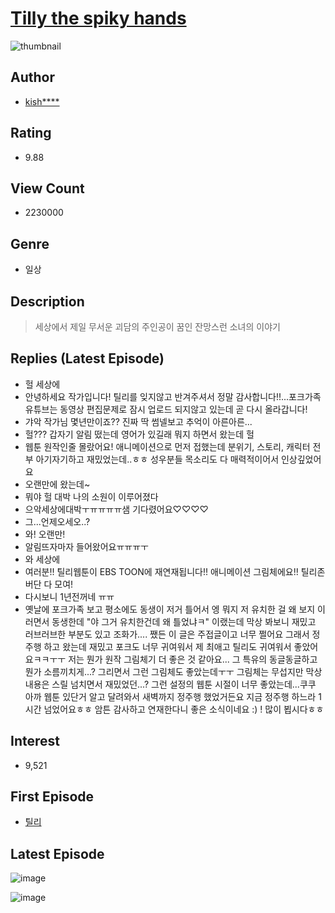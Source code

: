 # [Tilly the spiky hands](https://comic.naver.com/bestChallenge/list?titleId=246222)
![thumbnail](https://image-comic.pstatic.net/user_contents_data/challenge_comic/2016/10/24/167906/thumbnail_title_kishnepia_150853_.jpg)

## Author
- [kish****](https://comic.naver.com/artistTitle?id=167906)

## Rating
- 9.88

## View Count
- 2230000

## Genre
- 일상

## Description
> 세상에서 제일 무서운 괴담의 주인공이 꿈인 잔망스런 소녀의 이야기

## Replies (Latest Episode)
- 헐 세상에
- 안녕하세요 작가입니다! 틸리를 잊지않고 반겨주셔서 정말 감사합니다!!...포크가족 유튜브는 동영상 편집문제로 잠시 업로드 되지않고 있는데 곧 다시 올라갑니다!
- 갸악 작가님 몇년만이죠?? 진짜 딱 썸넬보고 추억이 아른아른...
- 헐??? 갑자기 알림 떴는데 영어가 있길래 뭐지 하면서 왔는데 헐
- 웹툰 원작인줄 몰랐어요! 애니메이션으로 먼저 접했는데 분위기, 스토리, 캐릭터 전부 아기자기하고 재밌었는데..ㅎㅎ 성우분들 목소리도 다 매력적이어서 인상깊었어요
- 오랜만에 왔는데~
- 뭐야 헐 대박 나의 소원이 이루어졌다
- 으악세상에대박ㅜㅠㅠㅠㅠ샘 기다렸어요♡♡♡♡
- 그...언제오세오..?
- 와! 오랜만!
- 알림뜨자마자 들어왔어요ㅠㅠㅠㅜ
- 와 세상에
- 여러분!! 틸리웹툰이 EBS TOON에 재연재됩니다!! 애니메이션 그림체에요!! 틸리존버단 다 모여!
- 다시보니 1년전꺼네 ㅠㅠ
- 옛날에 포크가족 보고 평소에도 동생이 저거 틀어서 엥 뭐지 저 유치한 걸 왜 보지 이러면서 동생한데 "야 그거 유치한건데 왜 틀었냐ㅋ" 이랬는데 막상 봐보니 재밌고 러브러브한 부분도 있고 조화가.... 쨌든 이 글은 주접글이고 너무 쩔어요 그래서 정주행 하고 왔는데 재밌고 포크도 너무 귀여워서 제 최애고 틸리도 귀여워서 좋았어요ㅋㅋㅜㅜ 저는 뭔가 원작 그림체기 더 좋은 것 같아요... 그 특유의 동글동글하고 뭔가 소름끼치게...? 그리면서 그런 그림체도 좋았는데ㅜㅜ 그림체는 무섭지만 막상 내용은 스릴 넘치면서 재밌었던...? 그런 설정의 웹툰 시절이 너무 좋았는데...쿠쿠 아까 웹툰 있단거 알고 달려와서 새벽까지 정주행 했었거든요 지금 정주행 하느라 1시간 넘었어요ㅎㅎ 암튼 감사하고 연재한다니 좋은 소식이네요 :) ! 많이 뵙시다ㅎㅎ

## Interest
- 9,521

## First Episode
- [틸리](https://comic.naver.com/bestChallenge/detail?titleId=246222&no=1)

## Latest Episode
![image](https://image-comic.pstatic.net/user_contents_data/challenge_comic/2020/05/13/167906/upload_7365976085871485238.jpeg)

![image](https://image-comic.pstatic.net/user_contents_data/challenge_comic/2020/05/13/167906/upload_4050254916692160564.jpeg)
